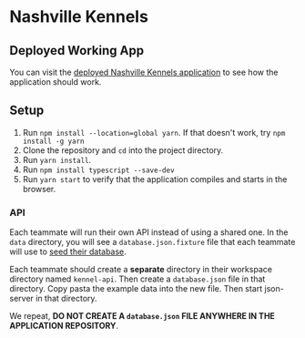 # Nashville Kennels

## Deployed Working App

You can visit the [deployed Nashville Kennels application](https://kennels.nss.team) to see how the application should work.

## Setup

1. Run `npm install --location=global yarn`. If that doesn't work, try `npm install -g yarn`
1. Clone the repository and `cd` into the project directory.
1. Run `yarn install`.
1. Run `npm install typescript --save-dev`
1. Run `yarn start` to verify that the application compiles and starts in the browser.

### API

Each teammate will run their own API instead of using a shared one. In the `data` directory, you will see a `database.json.fixture` file that each teammate will use to [seed their database](https://en.wikipedia.org/wiki/Database_seeding).

Each teammate should create a **separate** directory in their workspace directory named `kennel-api`. Then create a `database.json` file in that directory. Copy pasta the example data into the new file. Then start json-server in that directory.

We repeat, **DO NOT CREATE A `database.json` FILE ANYWHERE IN THE APPLICATION REPOSITORY**.

